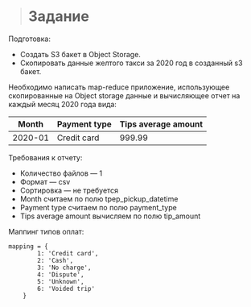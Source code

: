 > # Задание

Подготовка:
- Создать S3 бакет в Object Storage.
- Скопировать данные желтого такси за 2020 год в созданный s3 бакет.


Необходимо написать map-reduce приложение, использующее скопированные на Object storage данные и вычисляющее отчет на каждый месяц 2020 года вида:

Month    |Payment type  | Tips average amount
---------|--------------|-------------------
2020-01  |Credit card   | 999.99

Требования к отчету:
- Количество файлов — 1
- Формат — csv
- Сортировка — не требуется
- Month считаем по полю tpep_pickup_datetime
- Payment type считаем по полю payment_type
- Tips average amount вычисляем по полю tip_amount

Маппинг типов оплат:

```
mapping = {
        1: 'Credit card',
        2: 'Cash',
        3: 'No charge',
        4: 'Dispute',
        5: 'Unknown',
        6: 'Voided trip'
    }
```